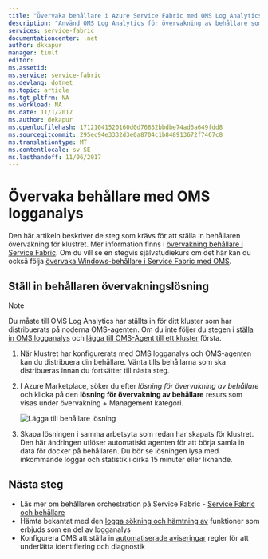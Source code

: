 ```yaml
---
title: "Övervaka behållare i Azure Service Fabric med OMS Log Analytics | Microsoft Docs"
description: "Använd OMS Log Analytics för övervakning av behållare som körs i Azure Service Fabric-kluster."
services: service-fabric
documentationcenter: .net
author: dkkapur
manager: timlt
editor: 
ms.assetid: 
ms.service: service-fabric
ms.devlang: dotnet
ms.topic: article
ms.tgt_pltfrm: NA
ms.workload: NA
ms.date: 11/1/2017
ms.author: dekapur
ms.openlocfilehash: 17121041520160d0d76832bbdbe74ad6a649fdd8
ms.sourcegitcommit: 295ec94e3332d3e0a8704c1b848913672f7467c8
ms.translationtype: MT
ms.contentlocale: sv-SE
ms.lasthandoff: 11/06/2017
---
```

# <a name="monitor-containers-with-oms-log-analytics"></a>Övervaka behållare med OMS logganalys
 
Den här artikeln beskriver de steg som krävs för att ställa in behållaren övervakning för klustret. Mer information finns i [övervakning behållare i Service Fabric](service-fabric-diagnostics-event-analysis-oms.md#monitoring-containers). Om du vill se en stegvis självstudiekurs om det här kan du också följa [övervaka Windows-behållare i Service Fabric med OMS](service-fabric-tutorial-monitoring-wincontainers.md).

## <a name="set-up-the-container-monitoring-solution"></a>Ställ in behållaren övervakningslösning

> [!NOTE]
> Du måste till OMS Log Analytics har ställts in för ditt kluster som har distribuerats på noderna OMS-agenten. Om du inte följer du stegen i [ställa in OMS logganalys](service-fabric-diagnostics-oms-setup.md) och [lägga till OMS-Agent till ett kluster](service-fabric-diagnostics-oms-agent.md) första.

1. När klustret har konfigurerats med OMS logganalys och OMS-agenten kan du distribuera din behållare. Vänta tills behållarna som ska distribueras innan du fortsätter till nästa steg.

2. I Azure Marketplace, söker du efter *lösning för övervakning av behållare* och klicka på den **lösning för övervakning av behållare** resurs som visas under övervakning + Management kategori.

    ![Lägga till behållare lösning](./media/service-fabric-diagnostics-event-analysis-oms/containers-solution.png)

3. Skapa lösningen i samma arbetsyta som redan har skapats för klustret. Den här ändringen utlöser automatiskt agenten för att börja samla in data för docker på behållaren. Du bör se lösningen lysa med inkommande loggar och statistik i cirka 15 minuter eller liknande.

## <a name="next-steps"></a>Nästa steg
* Läs mer om behållaren orchestration på Service Fabric - [Service Fabric och behållare](service-fabric-containers-overview.md)
* Hämta bekantat med den [logga sökning och hämtning av](../log-analytics/log-analytics-log-searches.md) funktioner som erbjuds som en del av logganalys
* Konfigurera OMS att ställa in [automatiserade aviseringar](../log-analytics/log-analytics-alerts.md) regler för att underlätta identifiering och diagnostik